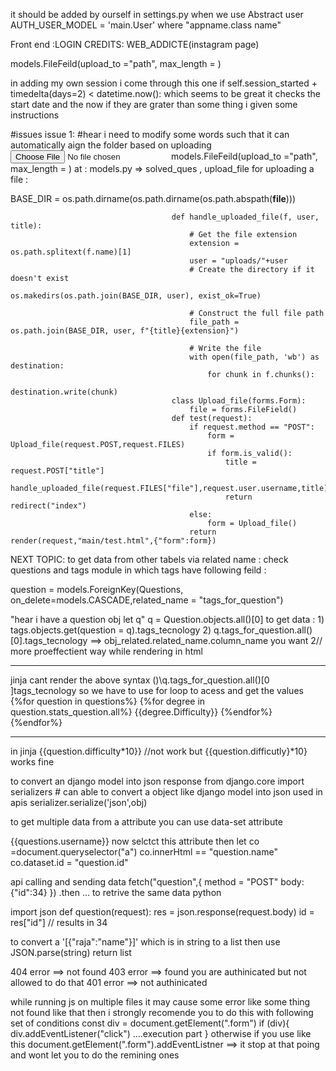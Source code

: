 

it should be added by ourself in settings.py when we use Abstract user
AUTH_USER_MODEL = 'main.User' where "appname.class name"


Front end :LOGIN CREDITS:
 WEB_ADDICTE(instagram page)

 models.FileFeild(upload_to ="path", max_length = )

in adding my own session i come through this one 
        if self.session_started + timedelta(days=2) < datetime.now():
    which seems to be great it checks the start date and the now if they are grater than some thing i given some instructions




#issues 
 issue 1:
  #hear i need to modify some words such that it can automatically aign the folder based on uploading 
 <input type = "file">
 models.FileFeild(upload_to ="path", max_length = )
 at :
    models.py => solved_ques , upload_file
for uploading a file :

BASE_DIR = os.path.dirname(os.path.dirname(os.path.abspath(__file__)))

                                        def handle_uploaded_file(f, user, title):
                                            # Get the file extension
                                            extension = os.path.splitext(f.name)[1]
                                            user = "uploads/"+user
                                            # Create the directory if it doesn't exist
                                            os.makedirs(os.path.join(BASE_DIR, user), exist_ok=True)

                                            # Construct the full file path
                                            file_path = os.path.join(BASE_DIR, user, f"{title}{extension}")

                                            # Write the file
                                            with open(file_path, 'wb') as destination:
                                                for chunk in f.chunks():
                                                    destination.write(chunk)
                                        class Upload_file(forms.Form):
                                            file = forms.FileField()
                                        def test(request):
                                            if request.method == "POST":
                                                form = Upload_file(request.POST,request.FILES)
                                                if form.is_valid():
                                                    title = request.POST["title"]
                                                    handle_uploaded_file(request.FILES["file"],request.user.username,title)  
                                                    return redirect("index")
                                            else:
                                                form = Upload_file()
                                            return render(request,"main/test.html",{"form":form})


NEXT TOPIC:
 to get data from other tabels via related name :
 check questions and tags module in which tags have following feild :    
 
question = models.ForeignKey(Questions, on_delete=models.CASCADE,related_name = "tags_for_question")

 "hear i have a question obj let q" q = Question.objects.all()[0]
 to get data :
            1) tags.objects.get(question = q).tags_tecnology
            2) q.tags_for_question.all()[0].tags_tecnology 
            ==>  obj_related.related_name.column_name you want
            2// more proeffectient way while rendering in html
***
 jinja cant render the above syntax ()\q.tags_for_question.all()[0 ]tags_tecnology 
 so we have to use for loop to acess and get the values
{%for question in questions%}
    {%for degree in question.stats_question.all%}
        {{degree.Difficulty}}
    {%endfor%}
{%endfor%}
***
in jinja {{question.difficulty*10}} //not work 
but {{question.difficutly}*10} works fine 


to convert an django model into json response 
from django.core import serializers # can able to convert a object like django model into json used in apis
serializer.serialize('json',obj)

to get multiple data from a attribute you can use data-set attribute

<a herf="" data-id={{questions.id}}>{{questions.username}}</a>
now selctct this attribute
then let co =document.queryselector("a")
co.innerHtml == "question.name"
co.dataset.id = "question.id"


api calling and sending data
fetch("question",{
    method = "POST"
    body:{"id":34}
})
.then ... 
 to retrive the same data
python

import json
def question(request):
    res = json.response(request.body)
    id = res["id"]
    // results in 34



to convert a '[{"raja":"name"}]' which is in string to a list then use JSON.parse(string) return list

404 error ==> not found
403 error ==> found you are authinicated but not allowed to do that
401 error ==> not authinicated


while running js on multiple files it may cause some error like some thing not found like that then i strongly recomende you to 
do this with following set of conditions
 const div = document.getElement(".form")
 if (div){
    div.addEventListener("click")
    ....execution part 
 }
 otherwise if you use like this
 document.getElement(".form").addEventListner ==> it stop at that poing and wont  let you to do the remining ones
